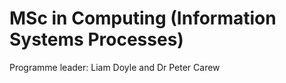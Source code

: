 # MSc in Computing (Information Systems Processes)

Programme leader: Liam Doyle and Dr Peter Carew
